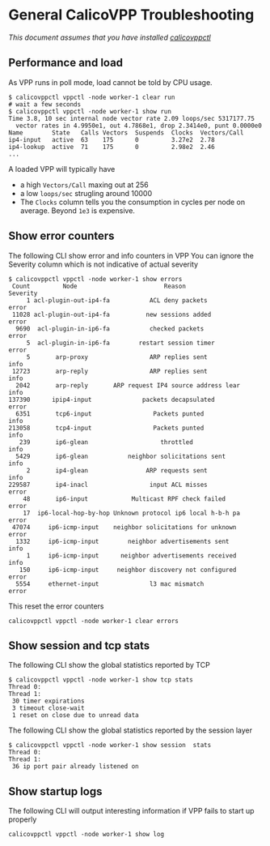 # General CalicoVPP Troubleshooting

*This document assumes that you have installed [calicovppctl](../install/calicovppctl.md)*

## Performance and load

As VPP runs in poll mode, load cannot be told by CPU usage.

````console
$ calicovppctl vppctl -node worker-1 clear run
# wait a few seconds
$ calicovppctl vppctl -node worker-1 show run
Time 3.8, 10 sec internal node vector rate 2.09 loops/sec 5317177.75
  vector rates in 4.9950e1, out 4.7868e1, drop 2.3414e0, punt 0.0000e0
Name        State   Calls Vectors  Suspends  Clocks  Vectors/Call
ip4-input   active  63    175      0         3.27e2  2.78
ip4-lookup  active  71    175      0         2.98e2  2.46
...
````

A loaded VPP will typically have

- a high `Vectors/Call` maxing out at 256
- a low `loops/sec` strugling around 10000
- The ``Clocks`` column tells you the consumption in cycles
per node on average. Beyond ``1e3`` is expensive.

## Show error counters

The following CLI show error and info counters in VPP
You can ignore the Severity column which is not indicative
of actual severity

````console
$ calicovppctl vppctl -node worker-1 show errors
 Count         Node                        Reason               Severity
     1 acl-plugin-out-ip4-fa           ACL deny packets            error
 11028 acl-plugin-out-ip4-fa          new sessions added           error
  9690  acl-plugin-in-ip6-fa           checked packets             error
     5  acl-plugin-in-ip6-fa        restart session timer          error
     5       arp-proxy                 ARP replies sent            info
 12723       arp-reply                 ARP replies sent            info
  2042       arp-reply       ARP request IP4 source address lear   info
137390      ipip4-input              packets decapsulated          error
  6351       tcp6-input                 Packets punted             info
213058       tcp4-input                 Packets punted             info
   239       ip6-glean                    throttled                info
  5429       ip6-glean           neighbor solicitations sent       info
     2       ip4-glean                ARP requests sent            info
229587       ip4-inacl                 input ACL misses            error
    48       ip6-input            Multicast RPF check failed       error
    17  ip6-local-hop-by-hop Unknown protocol ip6 local h-b-h pa   error
 47074     ip6-icmp-input    neighbor solicitations for unknown    error
  1332     ip6-icmp-input        neighbor advertisements sent      info
     1     ip6-icmp-input      neighbor advertisements received    info
   150     ip6-icmp-input     neighbor discovery not configured    error
  5554     ethernet-input              l3 mac mismatch             error
````

This reset the error counters

````console
calicovppctl vppctl -node worker-1 clear errors
````

## Show session and tcp stats

The following CLI show the global statistics reported by TCP

````console
$ calicovppctl vppctl -node worker-1 show tcp stats
Thread 0:
Thread 1:
 30 timer expirations
 3 timeout close-wait
 1 reset on close due to unread data
````

The following CLI show the global statistics reported by the session layer

````console
$ calicovppctl vppctl -node worker-1 show session  stats
Thread 0:
Thread 1:
 36 ip port pair already listened on
````

## Show startup logs

The following CLI will output interesting information if VPP
fails to start up properly

````console
calicovppctl vppctl -node worker-1 show log
````
